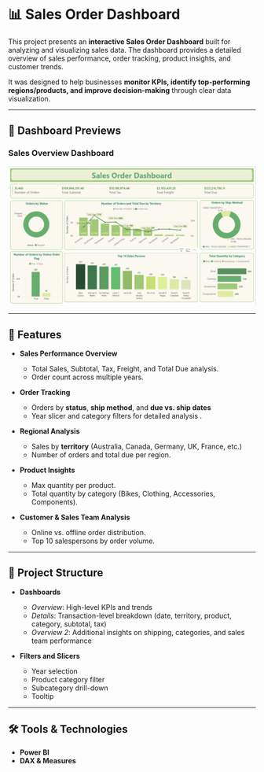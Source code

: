# 📊 Sales Order Dashboard  

This project presents an **interactive Sales Order Dashboard** built for analyzing and visualizing sales data. The dashboard provides a detailed overview of sales performance, order tracking, product insights, and customer trends.  

It was designed to help businesses **monitor KPIs, identify top-performing regions/products, and improve decision-making** through clear data visualization.  

---
## 📸 Dashboard Previews  

### Sales Overview Dashboard  
![Sales Dashboard 3](./screenshots/Sales%20Order%20Dashboard.png)  

----

## 🚀 Features  

- **Sales Performance Overview**  
  - Total Sales, Subtotal, Tax, Freight, and Total Due analysis.
  - Order count across multiple years.

- **Order Tracking**  
  - Orders by **status**, **ship method**, and **due vs. ship dates**  
  - Year slicer and category filters for detailed analysis . 

- **Regional Analysis**  
  - Sales by **territory** (Australia, Canada, Germany, UK, France, etc.)  
  - Number of orders and total due per region.  

- **Product Insights**  
  - Max quantity per product.
  - Total quantity by category (Bikes, Clothing, Accessories, Components). 

- **Customer & Sales Team Analysis**  
  - Online vs. offline order distribution.  
  - Top 10 salespersons by order volume. 

---

## 📂 Project Structure  

- **Dashboards**  
  - *Overview*: High-level KPIs and trends  
  - *Details*: Transaction-level breakdown (date, territory, product, category, subtotal, tax)  
  - *Overview 2*: Additional insights on shipping, categories, and sales team performance  

- **Filters and Slicers**  
  - Year selection  
  - Product category filter  
  - Subcategory drill-down
  - Tooltip

---

## 🛠️ Tools & Technologies  

- **Power BI**  
- **DAX & Measures**  



